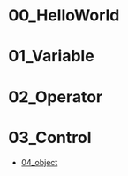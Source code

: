 # 00_HelloWorld
# 01_Variable
# 02_Operator
# 03_Control
* [04_object](https://github.com/HssuH/Java-Workspace/tree/main/05_object/src/com/kh)
